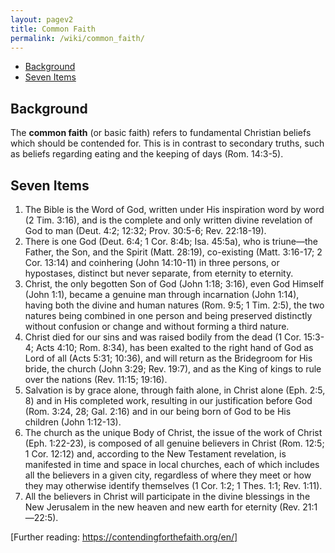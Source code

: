```yaml
---
layout: pagev2
title: Common Faith
permalink: /wiki/common_faith/
---
```

- [Background](#background)
- [Seven Items](#seven-items)

## Background

The **common faith** (or basic faith) refers to fundamental Christian beliefs which should be contended for. This is in contrast to secondary truths, such as beliefs regarding eating and the keeping of days (Rom. 14:3-5).

## Seven Items

1. The Bible is the Word of God, written under His inspiration word by word (2 Tim. 3:16), and is the complete and only written divine revelation of God to man (Deut. 4:2; 12:32; Prov. 30:5-6; Rev. 22:18-19).
2. There is one God (Deut. 6:4; 1 Cor. 8:4b; Isa. 45:5a), who is triune—the Father, the Son, and the Spirit (Matt. 28:19), co-existing (Matt. 3:16-17; 2 Cor. 13:14) and coinhering (John 14:10-11) in three persons, or hypostases, distinct but never separate, from eternity to eternity.
3. Christ, the only begotten Son of God (John 1:18; 3:16), even God Himself (John 1:1), became a genuine man through incarnation (John 1:14), having both the divine and human natures (Rom. 9:5; 1 Tim. 2:5), the two natures being combined in one person and being preserved distinctly without confusion or change and without forming a third nature.
4. Christ died for our sins and was raised bodily from the dead (1 Cor. 15:3-4; Acts 4:10; Rom. 8:34), has been exalted to the right hand of God as Lord of all (Acts 5:31; 10:36), and will return as the Bridegroom for His bride, the church (John 3:29; Rev. 19:7), and as the King of kings to rule over the nations (Rev. 11:15; 19:16).
5. Salvation is by grace alone, through faith alone, in Christ alone (Eph. 2:5, 8) and in His completed work, resulting in our justification before God (Rom. 3:24, 28; Gal. 2:16) and in our being born of God to be His children (John 1:12-13).
6. The church as the unique Body of Christ, the issue of the work of Christ (Eph. 1:22-23), is composed of all genuine believers in Christ (Rom. 12:5; 1 Cor. 12:12) and, according to the New Testament revelation, is manifested in time and space in local churches, each of which includes all the believers in a given city, regardless of where they meet or how they may otherwise identify themselves (1 Cor. 1:2; 1 Thes. 1:1; Rev. 1:11).
7. All the believers in Christ will participate in the divine blessings in the New Jerusalem in the new heaven and new earth for eternity (Rev. 21:1—22:5).

[Further reading: https://contendingforthefaith.org/en/]